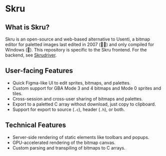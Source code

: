 # Skru
## What is Skru?
Skru is an open-source and web-based alternative to Usenti, a bitmap editor for paletted images last edited in 2007 (👴🏻) and only compiled for Windows (🤮). This repository is specific to the Skru frontend. For the backend, see [Skrudriver](https://github.com/skrusenti/skrudriver).
## User-facing Features
- Quick Figma-like UI to edit sprites, bitmaps, and palettes.
- Custom support for GBA Mode 3 and 4 bitmaps and Mode 0 sprites and tiles.
- Cross-session and cross-user sharing of bitmaps and palettes.
- Export to a paletted C array without download, just copy to clipboard.
- Support for export to source (`.c`), header (`.h`), or both.
## Technical Features
- Server-side rendering of static elements like toolbars and popups.
- GPU-accelerated rendering of the bitmap canvas.
- Custom parsing and transpiling of bitmaps to C arrays.
